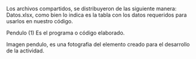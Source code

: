 Los archivos compartidos, se distribuyeron de las siguiente manera: 
Datos.xlsx, como bien lo indica es la tabla con los datos requeridos para usarlos en nuestro código.

Pendulo (1) Es el programa o código elaborado.

Imagen pendulo, es una fotografia del elemento creado para el desarrollo de la actividad.
